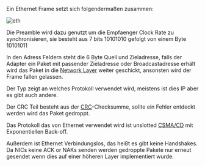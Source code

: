 

Ein Ethernet Frame setzt sich folgendermaßen zusammen:

![eth](eth.png)

Die Preamble wird dazu genutzt um die Empfaenger Clock Rate zu synchronisieren, sie besteht aus 7 bits $10101010$ gefolgt von einem Byte $10101011$

In den Adress Feldern steht die 6 Byte Quell und Zieladresse, falls der Adapter ein Paket mit passender Zieladresse oder Broadcastadresse erhält wird das Paket in die [Network Layer](Network%20Layer.md) weiter geschickt, ansonsten wird der Frame fallen gelassen.

Der Typ zeigt an welches Protokoll verwendet wird, meistens ist dies IP aber es gibt auch andere. 

Der CRC Teil besteht aus der [CRC](Fehlererkennung.md#CRC)-Checksumme, sollte ein Fehler entdeckt werden wird das Paket gedroppt.

Das Protokoll das von Ethernet verwendet wird ist unslotted [CSMA/CD](Random%20Access.md#CSMA%20with%20Collision%20Detection(CSMA/CD)) mit Exponentiellen Back-off. 

Außerdem ist Ethernet Verbindungslos, das heißt es gibt keine Handshakes.
Da NICs keine ACK or NAKs senden werden gedroppte Pakete nur erneut gesendet wenn dies auf einer höheren Layer implementiert wurde.


